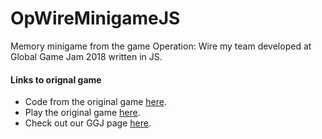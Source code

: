 # OpWireMinigameJS

Memory minigame from the game Operation: Wire my team developed at Global Game Jam 2018 written in JS.


#### Links to orignal game
- Code from the original game [here](https://github.com/DevdudeSami/GUEmail_GGJ).
- Play the original game [here](https://dasha1362.itch.io/operation-wire).
- Check out our GGJ page [here](https://globalgamejam.org/2018/games/operation-wire).
